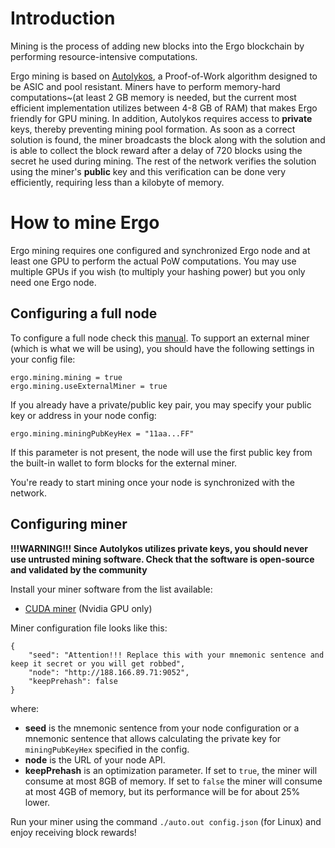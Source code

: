 # Introduction

Mining is the process of adding new blocks into the Ergo blockchain by performing resource-intensive computations. 

Ergo mining is based on [Autolykos](https://docs.ergoplatform.com/ErgoPow.pdf), a Proof-of-Work algorithm designed to be ASIC and pool resistant. Miners have to perform memory-hard computations~(at least 2 GB memory is needed, but the current most efficient implementation utilizes between 4-8 GB of RAM) that makes Ergo friendly for GPU mining. In addition, Autolykos requires access to **private** keys, thereby preventing mining pool formation. As soon as a correct solution is found, the miner broadcasts the block along with the solution and is able to collect the block reward after a delay of 720 blocks using the secret he used during mining. The rest of the network verifies the solution using the miner's **public** key and this verification can be done very efficiently, requiring less than a kilobyte of memory.

# How to mine Ergo

Ergo mining requires one configured and synchronized Ergo node and at least one GPU to perform the actual PoW computations. You may use multiple GPUs if you wish (to multiply your hashing power) but you only need one Ergo node.

## Configuring a full node

To configure a full node check this [manual](https://github.com/ergoplatform/ergo/wiki/Set-up-a-full-node). To support an external miner (which is what we will be using), you should have the following settings in your config file:
```
ergo.mining.mining = true
ergo.mining.useExternalMiner = true
```

If you already have a private/public key pair, you may specify your public key or address in your node config:
```
ergo.mining.miningPubKeyHex = "11aa...FF"
```
If this parameter is not present, the node will use the first public key from the built-in wallet to form blocks for the external miner. 

You're ready to start mining once your node is synchronized with the network.

## Configuring miner

**!!!WARNING!!! Since Autolykos utilizes private keys, you should never use untrusted mining software. Check that the software is open-source and validated by the community**

Install your miner software from the list available:
- [CUDA miner](https://github.com/ergoplatform/cuda-miner) (Nvidia GPU only)

Miner configuration file looks like this:
```
{
    "seed": "Attention!!! Replace this with your mnemonic sentence and keep it secret or you will get robbed", 
    "node": "http://188.166.89.71:9052",
    "keepPrehash": false
}
```
where:
- **seed** is the mnemonic sentence from your node configuration or a mnemonic sentence that allows calculating the private key for `miningPubKeyHex` specified in the config.
- **node** is the URL of your node API.
- **keepPrehash** is an optimization parameter. If set to `true`, the miner will consume at most 8GB of memory. If set to `false` the miner will consume at most 4GB of memory, but its performance will be for about 25% lower.

Run your miner using the command `./auto.out config.json` (for Linux) and enjoy receiving block rewards!
